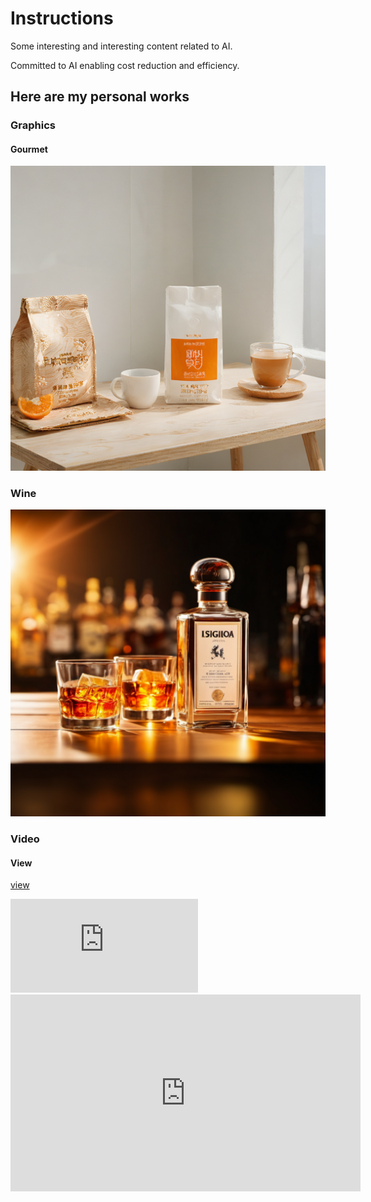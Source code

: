 # Instructions

Some interesting and interesting content related to AI.

Committed to AI enabling cost reduction and efficiency.

## Here are my personal works

### Graphics

#### Gourmet

![示例图片](./works/backfast.png "橙子元素，一个白色咖啡袋，木纹桌子，桌子中间玻璃杯咖啡，自然光线，室内白色墙壁场景，高清4K，高分辨率,")

### Wine

![示例图片](./works/wine.png "白酒，产品在方体台子上，暖色光影，强光源，环境光,")

### Video

#### View

[view](https://player.bilibili.com/player.html?aid=1103558911 "view")

<iframe src="https://player.bilibili.com/player.html?aid=1103558911&bvid=BV1qw4m127jG&cid=1520733257&p=1" scrolling="no" border="0" frameborder="no" framespacing="0" allowfullscreen="true"> </iframe>

<iframe width="560" height="315" src="https://player.bilibili.com/player.html?aid=1103558911" frameborder="0" allow="accelerometer; autoplay; clipboard-write; encrypted-media; gyroscope; picture-in-picture" allowfullscreen></ifra
